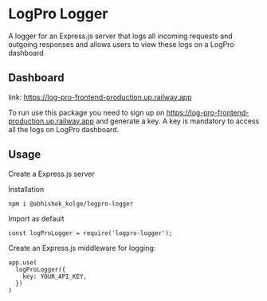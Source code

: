 # LogPro Logger

A logger for an Express.js server that logs all incoming requests and outgoing responses and allows users to view these logs on a LogPro dashboard

## Dashboard

link: https://log-pro-frontend-production.up.railway.app

To run use this package you need to sign up on https://log-pro-frontend-production.up.railway.app and generate a key. A key is mandatory to access all the logs on LogPro dashboard.

## Usage

Create a Express.js server

Installation

```bash
npm i @abhishek_kolge/logpro-logger
```

Import as default

```
const logProLogger = require('logpro-logger');
```

Create an Express.js middleware for logging:

```
app.use(
  logProLogger({
    key: YOUR_API_KEY,
  })
)
```
